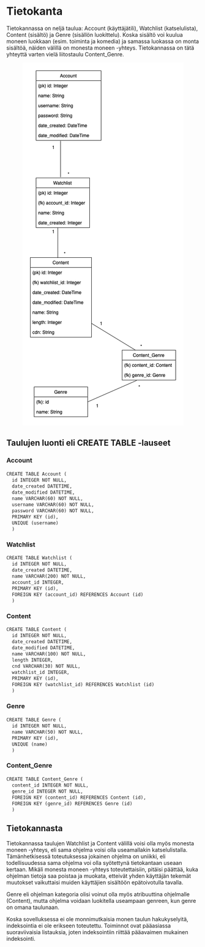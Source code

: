 # Tietokanta

Tietokannassa on neljä taulua: Account (käyttäjätili), Watchlist (katselulista), Content (sisältö) ja Genre (sisällön luokittelu). Koska sisältö voi kuulua moneen luokkaan (esim. toiminta ja komedia) ja samassa luokassa on monta sisältöä, näiden välillä on monesta moneen -yhteys. Tietokannassa on tätä yhteyttä varten vielä liitostaulu Content_Genre.

<p align="center"><img src="https://github.com/skoskipaa/Katselulista/blob/master/documentation/pictures/database.png"></p>

## Taulujen luonti eli CREATE TABLE -lauseet

### Account

    CREATE TABLE Account (
      id INTEGER NOT NULL,
      date_created DATETIME,
      date_modified DATETIME,
      name VARCHAR(60) NOT NULL,
      username VARCHAR(60) NOT NULL,
      password VARCHAR(60) NOT NULL,
      PRIMARY KEY (id),
      UNIQUE (username)
      )
    
### Watchlist

    CREATE TABLE Watchlist (
      id INTEGER NOT NULL,
      date_created DATETIME,
      name VARCHAR(200) NOT NULL,
      account_id INTEGER,
      PRIMARY KEY (id),
      FOREIGN KEY (account_id) REFERENCES Account (id)
      )
    
### Content

    CREATE TABLE Content (
      id INTEGER NOT NULL,
      date_created DATETIME,
      date_modified DATETIME,
      name VARCHAR(100) NOT NULL,
      length INTEGER,
      cnd VARCHAR(30) NOT NULL,
      watchlist_id INTEGER,
      PRIMARY KEY (id),
      FOREIGN KEY (watchlist_id) REFERENCES Watchlist (id)
      )
    
### Genre

    CREATE TABLE Genre (
      id INTEGER NOT NULL,
      name VARCHAR(50) NOT NULL,
      PRIMARY KEY (id),
      UNIQUE (name)
      )
    
### Content_Genre

    CREATE TABLE Content_Genre (
      content_id INTEGER NOT NULL,
      genre_id INTEGER NOT NULL,
      FOREIGN KEY (content_id) REFERENCES Content (id),
      FOREIGN KEY (genre_id) REFERENCES Genre (id)
      )

    
## Tietokannasta

Tietokannassa taulujen Watchlist ja Content välillä voisi olla myös monesta moneen -yhteys, eli sama ohjelma voisi olla useamallakin katselulistalla. Tämänhetkisessä toteutuksessa jokainen ohjelma on uniikki, eli todellisuudessa sama ohjelma voi olla syötettynä tietokantaan useaan kertaan. Mikäli monesta moneen -yhteys toteutettaisiin, pitäisi päättää, kuka ohjelman tietoja saa poistaa ja muokata, etteivät yhden käyttäjän tekemät muutokset vaikuttaisi muiden käyttäjien sisältöön epätoivotulla tavalla.

Genre eli ohjelman kategoria olisi voinut olla myös atribuuttina ohjelmalle (Content), mutta ohjelma voidaan luokitella useampaan genreen, kun genre on omana taulunaan.

Koska sovelluksessa ei ole monnimutkaisia monen taulun hakukyselyitä, indeksointia ei ole erikseen toteutettu. Toiminnot ovat pääasiassa suoraviivaisia listauksia, joten indeksointiin riittää pääavaimen mukainen indeksointi.

